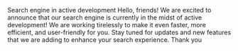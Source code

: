 Search engine in active development
Hello, friends! We are excited to announce that our search engine is currently in the midst of active 
development! We are working tirelessly to make it even faster, more efficient, and user-friendly for you. Stay 
tuned for updates and new features that we are adding to enhance your search experience. Thank you
